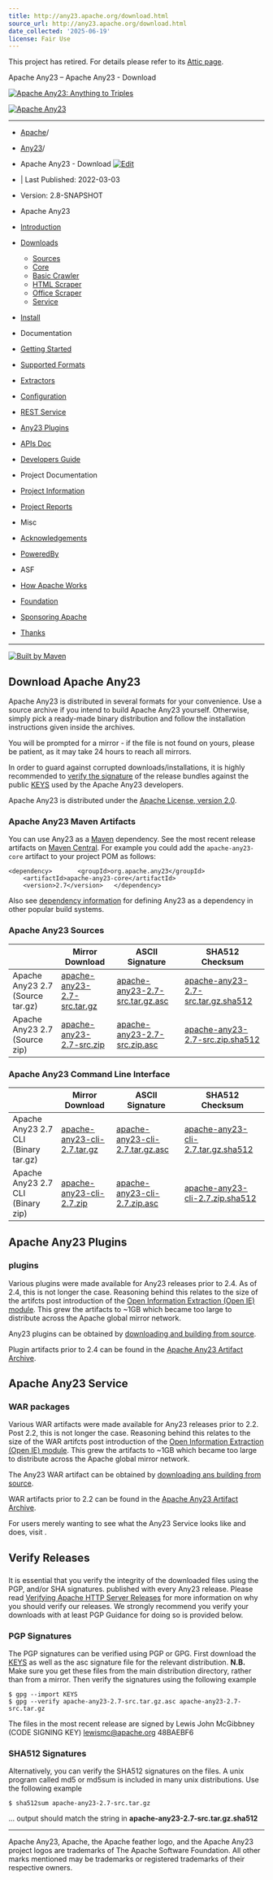 ```yaml
---
title: http://any23.apache.org/download.html
source_url: http://any23.apache.org/download.html
date_collected: '2025-06-19'
license: Fair Use
---
```


This project has retired. For details please refer to its
[Attic page](https://attic.apache.org/projects/any23.html).








Apache Any23 – Apache Any23 - Download



[![Apache Any23: Anything to Triples](images/logo-any23.png)](index.html)

[![Apache Any23](http://www.apache.org/images/feather-small.gif)](http://www.apache.org/)

---

* [Apache](https://www.apache.org/ "Apache")/
* [Any23](index.html "Any23")/
* Apache Any23 - Download [![](./images/accessories-text-editor.png "Edit")](https://github.com/apache/any23/tree/master/src/site/xdoc/download.xml.vm)
* | Last Published: 2022-03-03
* Version: 2.8-SNAPSHOT

* Apache Any23
* [Introduction](index.html "Introduction")
* [Downloads](#)
  + [Sources](download.html#Apache_Any23_Sources "Sources")
  + [Core](download.html#Apache_Any23_Core "Core")
  + [Basic Crawler](download.html#Basic_Crawler "Basic Crawler")
  + [HTML Scraper](download.html#HTML_Scraper "HTML Scraper")
  + [Office Scraper](download.html#Office_Scraper "Office Scraper")
  + [Service](download.html#Apache_Any23_Service "Service")
* [Install](install.html "Install")
* Documentation
* [Getting Started](getting-started.html "Getting Started")
* [Supported Formats](supported-formats.html "Supported Formats")
* [Extractors](extractors.html "Extractors")
* [Configuration](configuration.html "Configuration")
* [REST Service](service.html "REST Service")
* [Any23 Plugins](any23-plugins.html "Any23 Plugins")
* [APIs Doc](apidocs/index.html "APIs Doc")
* [Developers Guide](developers.html "Developers Guide")
* Project Documentation
* [Project Information](project-info.html "Project Information")
* [Project Reports](project-reports.html "Project Reports")
* Misc
* [Acknowledgements](acknowledgements.html "Acknowledgements")
* [PoweredBy](poweredby.html "PoweredBy")
* ASF
* [How Apache Works](http://www.apache.org/foundation/how-it-works.html "How Apache Works")
* [Foundation](http://www.apache.org/foundation/ "Foundation")
* [Sponsoring Apache](http://www.apache.org/foundation/sponsorship.html "Sponsoring Apache")
* [Thanks](http://www.apache.org/foundation/thanks.html "Thanks")

---

[![Built by Maven](./images/logos/maven-feather.png)](http://maven.apache.org/ "Built by Maven")



## Download Apache Any23

Apache Any23 is distributed in several formats for your convenience. Use a source archive if you intend to build Apache Any23 yourself. Otherwise, simply pick a ready-made binary distribution and follow the installation instructions given inside the archives.

You will be prompted for a mirror - if the file is not found on yours, please be patient, as it may take 24 hours to reach all mirrors.

In order to guard against corrupted downloads/installations, it is highly recommended to [verify the signature](https://www.apache.org/dev/release-signing#verifying-signature) of the release bundles against the public [KEYS](https://apache.org/dist/any23/KEYS) used by the Apache Any23 developers.

Apache Any23 is distributed under the [Apache License, version 2.0](https://any23.apache.org/license.html).

### Apache Any23 Maven Artifacts

You can use Any23 as a [Maven](https://maven.apache.org) dependency. See the most recent release artifacts on [Maven Central](https://search.maven.org/#search%7Cga%7C1%7Cg%3A%22org.apache.any23%22). For example you could add the `apache-any23-core` artifact to your project POM as follows:

`<dependency>  
    <groupId>org.apache.any23</groupId>  
    <artifactId>apache-any23-core</artifactId>  
    <version>2.7</version>  
</dependency>`

Also see [dependency information](./dependency-info.html) for defining Any23 as a dependency in other popular build systems.

### Apache Any23 Sources

|  | Mirror Download | ASCII Signature | SHA512 Checksum |
| --- | --- | --- | --- |
| Apache Any23 2.7 (Source tar.gz) | [apache-any23-2.7-src.tar.gz](https://www.apache.org/dyn/closer.lua/any23/2.7/apache-any23-2.7-src.tar.gz) | [apache-any23-2.7-src.tar.gz.asc](https://www.apache.org/dist/any23/2.7/apache-any23-2.7-src.tar.gz.asc) | [apache-any23-2.7-src.tar.gz.sha512](https://www.apache.org/dist/any23/2.7/apache-any23-2.7-src.tar.gz.sha512) |
| Apache Any23 2.7 (Source zip) | [apache-any23-2.7-src.zip](https://www.apache.org/dyn/closer.lua/any23/2.7/apache-any23-2.7-src.zip) | [apache-any23-2.7-src.zip.asc](https://www.apache.org/dist/any23/2.7/apache-any23-2.7-src.zip.asc) | [apache-any23-2.7-src.zip.sha512](https://www.apache.org/dist/any23/2.7/apache-any23-2.7-src.zip.sha512) |

### Apache Any23 Command Line Interface

|  | Mirror Download | ASCII Signature | SHA512 Checksum |
| --- | --- | --- | --- |
| Apache Any23 2.7 CLI (Binary tar.gz) | [apache-any23-cli-2.7.tar.gz](https://www.apache.org/dyn/closer.lua/any23/2.7/apache-any23-cli-2.7.tar.gz) | [apache-any23-cli-2.7.tar.gz.asc](https://www.apache.org/dist/any23/2.7/apache-any23-cli-2.7.tar.gz.asc) | [apache-any23-cli-2.7.tar.gz.sha512](https://www.apache.org/dist/any23/2.7/apache-any23-cli-2.7.tar.gz.sha512) |
| Apache Any23 2.7 CLI (Binary zip) | [apache-any23-cli-2.7.zip](https://www.apache.org/dyn/closer.lua/any23/2.7/apache-any23-cli-2.7.zip) | [apache-any23-cli-2.7.zip.asc](https://www.apache.org/dist/any23/2.7/apache-any23-cli-2.7.zip.asc) | [apache-any23-cli-2.7.zip.sha512](https://www.apache.org/dist/any23/2.7/apache-any23-cli-2.7.zip.sha512) |

## Apache Any23 Plugins

### plugins

Various plugins were made available for Any23 releases prior to 2.4. As of 2.4, this is not longer the case. Reasoning behind this relates to the size of the artifcts post introduction of the [Open Information Extraction (Open IE) module](https://github.com/apache/any23-plugins/tree/master/openie). This grew the artifacts to ~1GB which became too large to distribute across the Apache global mirror network.

Any23 plugins can be obtained by [downloading and building from source](https://github.com/apache/any23-plugins).

Plugin artifacts prior to 2.4 can be found in the [Apache Any23 Artifact Archive](http://archive.apache.org/dist/any23/).

## Apache Any23 Service

### WAR packages

Various WAR artifacts were made available for Any23 releases prior to 2.2. Post 2.2, this is not longer the case. Reasoning behind this relates to the size of the WAR artifcts post introduction of the [Open Information Extraction (Open IE) module](https://github.com/apache/any23-plugins/tree/master/openie). This grew the artifacts to ~1GB which became too large to distribute across the Apache global mirror network.

The Any23 WAR artifact can be obtained by [downloading ans building from source](https://github.com/apache/any23-server).

WAR artifacts prior to 2.2 can be found in the [Apache Any23 Artifact Archive](http://archive.apache.org/dist/any23/).

For users merely wanting to see what the Any23 Service looks like and does, visit .

## Verify Releases

### 

It is essential that you verify the integrity of the downloaded files using the PGP, and/or SHA signatures. published with every Any23 release. Please read [Verifying Apache HTTP Server Releases](http://httpd.apache.org/dev/verification.html) for more information on why you should verify our releases. We strongly recommend you verify your downloads with at least PGP Guidance for doing so is provided below.

### PGP Signatures

The PGP signatures can be verified using PGP or GPG. First download the [KEYS](https://www.apache.org/dist/any23/KEYS) as well as the asc signature file for the relevant distribution. **N.B.** Make sure you get these files from the main distribution directory, rather than from a mirror. Then verify the signatures using the following example

`$ gpg --import KEYS`  
`$ gpg --verify apache-any23-2.7-src.tar.gz.asc apache-any23-2.7-src.tar.gz`

The files in the most recent release are signed by Lewis John McGibbney (CODE SIGNING KEY) lewismc@apache.org 48BAEBF6

### SHA512 Signatures

Alternatively, you can verify the SHA512 signatures on the files. A unix program called md5 or md5sum is included in many unix distributions. Use the following example

`$ sha512sum apache-any23-2.7-src.tar.gz`

... output should match the string in **apache-any23-2.7-src.tar.gz.sha512**

---



Apache Any23, Apache, the Apache feather logo, and the Apache Any23 project logos are trademarks of The Apache Software Foundation. All other marks mentioned may be trademarks or registered trademarks of their respective owners.
